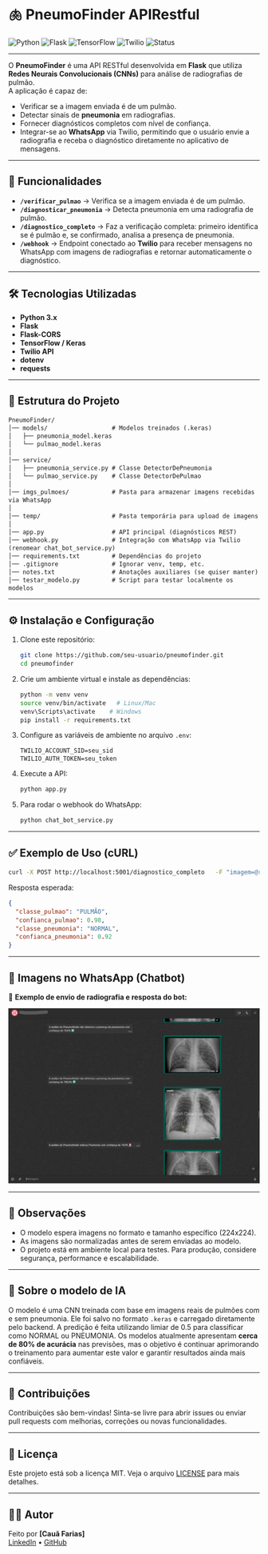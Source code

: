 # 🫁 PneumoFinder APIRestful

![Python](https://img.shields.io/badge/Python-3.x-blue?logo=python)  ![Flask](https://img.shields.io/badge/Flask-API-lightgrey?logo=flask)  ![TensorFlow](https://img.shields.io/badge/TensorFlow-CNN-orange?logo=tensorflow)  ![Twilio](https://img.shields.io/badge/Twilio-WhatsApp-green?logo=twilio)  ![Status](https://img.shields.io/badge/Status-Em%20Desenvolvimento-yellow)  

---

O **PneumoFinder** é uma API RESTful desenvolvida em **Flask** que utiliza **Redes Neurais Convolucionais (CNNs)** para análise de radiografias de pulmão.  
A aplicação é capaz de:

- Verificar se a imagem enviada é de um pulmão.  
- Detectar sinais de **pneumonia** em radiografias.  
- Fornecer diagnósticos completos com nível de confiança.  
- Integrar-se ao **WhatsApp** via Twilio, permitindo que o usuário envie a radiografia e receba o diagnóstico diretamente no aplicativo de mensagens.  

---

## 📌 Funcionalidades

- **`/verificar_pulmao`** → Verifica se a imagem enviada é de um pulmão.  
- **`/diagnosticar_pneumonia`** → Detecta pneumonia em uma radiografia de pulmão.  
- **`/diagnostico_completo`** → Faz a verificação completa: primeiro identifica se é pulmão e, se confirmado, analisa a presença de pneumonia.  
- **`/webhook`** → Endpoint conectado ao **Twilio** para receber mensagens no WhatsApp com imagens de radiografias e retornar automaticamente o diagnóstico.  

---

## 🛠️ Tecnologias Utilizadas

- **Python 3.x**  
- **Flask**  
- **Flask-CORS**  
- **TensorFlow / Keras**  
- **Twilio API**  
- **dotenv**  
- **requests**  

---

## 📂 Estrutura do Projeto

```
PneumoFinder/
│── models/                  # Modelos treinados (.keras)
│   ├── pneumonia_model.keras
│   └── pulmao_model.keras
│
│── service/
│   ├── pneumonia_service.py # Classe DetectorDePneumonia
│   └── pulmao_service.py    # Classe DetectorDePulmao
│
│── imgs_pulmoes/            # Pasta para armazenar imagens recebidas via WhatsApp
│
│── temp/                    # Pasta temporária para upload de imagens
│
│── app.py                   # API principal (diagnósticos REST)
│── webhook.py               # Integração com WhatsApp via Twilio (renomear chat_bot_service.py)
│── requirements.txt         # Dependências do projeto
│── .gitignore               # Ignorar venv, temp, etc.
│── notes.txt                # Anotações auxiliares (se quiser manter)
│── testar_modelo.py         # Script para testar localmente os modelos

```

---

## ⚙️ Instalação e Configuração

1. Clone este repositório:
   ```bash
   git clone https://github.com/seu-usuario/pneumofinder.git
   cd pneumofinder
   ```

2. Crie um ambiente virtual e instale as dependências:
   ```bash
   python -m venv venv
   source venv/bin/activate   # Linux/Mac
   venv\Scripts\activate    # Windows
   pip install -r requirements.txt
   ```

3. Configure as variáveis de ambiente no arquivo `.env`:
   ```env
   TWILIO_ACCOUNT_SID=seu_sid
   TWILIO_AUTH_TOKEN=seu_token
   ```

4. Execute a API:
   ```bash
   python app.py
   ```

5. Para rodar o webhook do WhatsApp:
   ```bash
   python chat_bot_service.py
   ```

---

## ✅ Exemplo de Uso (cURL)

```bash
curl -X POST http://localhost:5001/diagnostico_completo   -F "imagem=@radiografia_teste.jpg"
```

Resposta esperada:
```json
{
  "classe_pulmao": "PULMÃO",
  "confianca_pulmao": 0.98,
  "classe_pneumonia": "NORMAL",
  "confianca_pneumonia": 0.92
}
```
---

## 📲 Imagens no WhatsApp (Chatbot)

📸 **Exemplo de envio de radiografia e resposta do bot:**  

![Chatbot WhatsApp - Exemplo 1](imgs/chatbot_pnumofinder.jpg)  


---

## 📌 Observações

- O modelo espera imagens no formato e tamanho específico (224x224).
- As imagens são normalizadas antes de serem enviadas ao modelo.
- O projeto está em ambiente local para testes. Para produção, considere segurança, performance e escalabilidade.

---

## 🧠 Sobre o modelo de IA

O modelo é uma CNN treinada com base em imagens reais de pulmões com e sem pneumonia. Ele foi salvo no formato `.keras` e carregado diretamente pelo backend.
A predição é feita utilizando limiar de 0.5 para classificar como NORMAL ou PNEUMONIA. Os modelos atualmente apresentam **cerca de 80% de acurácia** nas previsões,
mas o objetivo é continuar aprimorando o treinamento para aumentar este valor e garantir resultados ainda mais confiáveis.

---

## 🤝 Contribuições

Contribuições são bem-vindas! Sinta-se livre para abrir issues ou enviar pull requests com melhorias, correções ou novas funcionalidades.

---

## 📄 Licença

Este projeto está sob a licença MIT. Veja o arquivo [LICENSE](LICENSE) para mais detalhes.

---


## 👨‍💻 Autor

Feito por **[Cauã Farias]**  
[LinkedIn](https://www.linkedin.com/in/cau%C3%A3-farias-739013288/) • [GitHub](https://github.com/CauZy-Goes)
